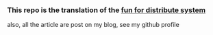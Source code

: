 ### This repo is the translation of the [fun for distribute system](http://book.mixu.net/distsys/)

also, all the article are post on my blog, see my github profile